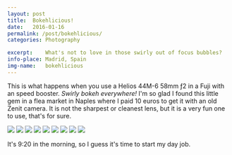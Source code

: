 ```yaml
---
layout: post
title:  Bokehlicious!
date:   2016-01-16
permalink: /post/bokehlicious/
categories: Photography

excerpt:	What's not to love in those swirly out of focus bubbles?
info-place:	Madrid, Spain
img-name:	bokehlicious
---
```


This is what happens when you use a Helios 44M-6 58mm ƒ2 in a Fuji with an speed booster. *Swirly bokeh everywhere!* I'm so glad I found this little gem in a flea market in Naples where I paid 10 euros to get it with an old Zenit camera. It is not the sharpest or cleanest lens, but it is a very fun one to use, that's for sure. 

<div class="gallery-{{ page.layout }}" markdown="1">

![](/assets{{page.permalink}}{{page.img-name}}01.jpg)
![](/assets{{page.permalink}}{{page.img-name}}02.jpg)
![](/assets{{page.permalink}}{{page.img-name}}03.jpg)
![](/assets{{page.permalink}}{{page.img-name}}04.jpg)
![](/assets{{page.permalink}}{{page.img-name}}05.jpg)
![](/assets{{page.permalink}}{{page.img-name}}06.jpg)
![](/assets{{page.permalink}}{{page.img-name}}07.jpg)
![](/assets{{page.permalink}}{{page.img-name}}08.jpg)
![](/assets{{page.permalink}}{{page.img-name}}09.jpg)

</div>

It's 9:20 in the morning, so I guess it's time to start my day job.
